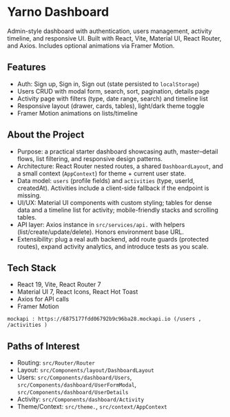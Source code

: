 # Yarno Dashboard 

Admin-style dashboard with authentication, users management, activity timeline, and responsive UI. Built with React, Vite, Material UI, React Router, and Axios. Includes optional animations via Framer Motion.

## Features

- Auth: Sign up, Sign in, Sign out (state persisted to `localStorage`)
- Users CRUD with modal form, search, sort, pagination, details page
- Activity page with filters (type, date range, search) and timeline list
- Responsive layout (drawer, cards, tables), light/dark theme toggle
- Framer Motion animations on lists/timeline 

## About the Project

- Purpose: a practical starter dashboard showcasing auth, master–detail flows, list filtering, and responsive design patterns.
- Architecture: React Router nested routes, a shared `DashboardLayout`, and a small context (`AppContext`) for theme + current user state.
- Data model: `users` (profile fields) and `activities` (type, userId, createdAt). Activities include a client-side fallback if the endpoint is missing.
- UI/UX: Material UI components with custom styling; tables for dense data and a timeline list for activity; mobile-friendly stacks and scrolling tables.
- API layer: Axios instance in `src/services/api.` with helpers (list/create/update/delete). Honors environment base URL.
- Extensibility: plug a real auth backend, add route guards (protected routes), expand activity analytics, and introduce tests as you scale.

## Tech Stack

- React 19, Vite, React Router 7
- Material UI 7, React Icons, React Hot Toast
- Axios for API calls
- Framer Motion

```
mockapi : https://6875177fdd06792b9c96ba28.mockapi.io (/users , /activities )

```

## Paths of Interest

- Routing: `src/Router/Router`
- Layout: `src/Components/layout/DashboardLayout`
- Users: `src/Components/dashboard/Users`, `src/Components/dashboard/UserFormModal`, `src/Components/dashboard/UserDetails`
- Activity: `src/Components/dashboard/Activity`
- Theme/Context: `src/theme.`, `src/context/AppContext`

